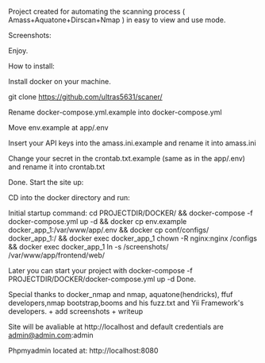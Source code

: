 Project created for automating the scanning process ( Amass+Aquatone+Dirscan+Nmap ) in easy to view and use mode.

Screenshots:



Enjoy.

How to install:

Install docker on your machine.

git clone https://github.com/ultras5631/scaner/

Rename docker-compose.yml.example into docker-compose.yml

Move env.example at app/.env

Insert your API keys into the amass.ini.example and rename it into amass.ini

Change your secret in the crontab.txt.example (same as in the app/.env) and rename it into crontab.txt

Done. Start the site up:

CD into the docker directory and run:

Initial startup command: cd PROJECTDIR/DOCKER/ && docker-compose -f docker-compose.yml up -d && docker cp env.example docker_app_1:/var/www/app/.env && docker cp conf/configs/ docker_app_1:/ && docker exec docker_app_1 chown -R nginx:nginx /configs && docker exec docker_app_1 ln -s /screenshots/ /var/www/app/frontend/web/

Later you can start your project with docker-compose -f PROJECTDIR/DOCKER/docker-compose.yml up -d
Done.

Special thanks to docker_nmap and nmap, aquatone(hendricks), ffuf developers,nmap bootstrap,booms and his fuzz.txt and Yii Framework's developers. + add screenshots + writeup

Site will be avaliable at http://localhost and default credentials are admin@admin.com:admin

Phpmyadmin located at: http://localhost:8080
